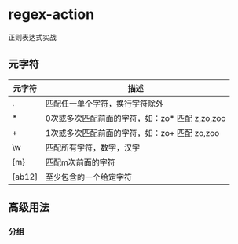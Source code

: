 # regex-action
正则表达式实战
## 元字符

元字符|描述
---|---
. | 匹配任一单个字符，换行字符除外
\* | 0次或多次匹配前面的字符，如：zo* 匹配 z,zo,zoo
+ | 1次或多次匹配前面的字符，如：zo+ 匹配 zo,zoo
\w | 匹配所有字符，数字，汉字
{m} | 匹配m次前面的字符
[ab12] | 至少包含的一个给定字符


## 高级用法
### 分组

